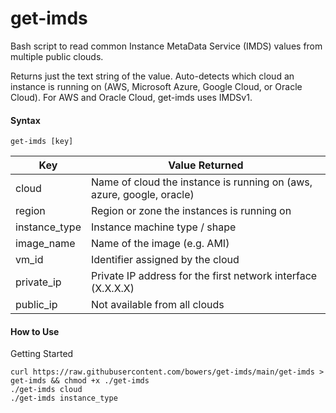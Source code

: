 # get-imds
Bash script to read common Instance MetaData Service (IMDS) values from multiple public clouds.

Returns just the text string of the value. Auto-detects which cloud an instance is running on (AWS, Microsoft Azure, Google Cloud, or Oracle Cloud). For AWS and Oracle Cloud, get-imds uses IMDSv1.

#### Syntax ####
```
get-imds [key]
```

Key           | Value Returned
------------- | -------------
cloud         | Name of cloud the instance is running on (aws, azure, google, oracle)
region        | Region or zone the instances is running on
instance_type | Instance machine type / shape
image_name    | Name of the image (e.g. AMI)
vm_id         | Identifier assigned by the cloud
private_ip    | Private IP address for the first network interface (X.X.X.X) 
public_ip     | Not available from all clouds

#### How to Use ####
Getting Started
```
curl https://raw.githubusercontent.com/bowers/get-imds/main/get-imds > get-imds && chmod +x ./get-imds
./get-imds cloud
./get-imds instance_type
```




